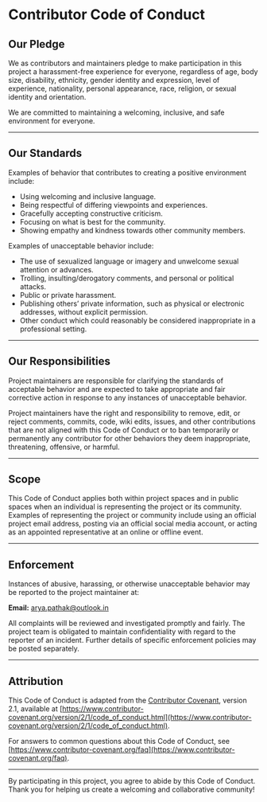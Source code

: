 # Contributor Code of Conduct

## Our Pledge

We as contributors and maintainers pledge to make participation in this project a harassment-free experience for everyone, regardless of age, body size, disability, ethnicity, gender identity and expression, level of experience, nationality, personal appearance, race, religion, or sexual identity and orientation.

We are committed to maintaining a welcoming, inclusive, and safe environment for everyone.

---

## Our Standards

Examples of behavior that contributes to creating a positive environment include:

- Using welcoming and inclusive language.
- Being respectful of differing viewpoints and experiences.
- Gracefully accepting constructive criticism.
- Focusing on what is best for the community.
- Showing empathy and kindness towards other community members.

Examples of unacceptable behavior include:

- The use of sexualized language or imagery and unwelcome sexual attention or advances.
- Trolling, insulting/derogatory comments, and personal or political attacks.
- Public or private harassment.
- Publishing others’ private information, such as physical or electronic addresses, without explicit permission.
- Other conduct which could reasonably be considered inappropriate in a professional setting.

---

## Our Responsibilities

Project maintainers are responsible for clarifying the standards of acceptable behavior and are expected to take appropriate and fair corrective action in response to any instances of unacceptable behavior.

Project maintainers have the right and responsibility to remove, edit, or reject comments, commits, code, wiki edits, issues, and other contributions that are not aligned with this Code of Conduct or to ban temporarily or permanently any contributor for other behaviors they deem inappropriate, threatening, offensive, or harmful.

---

## Scope

This Code of Conduct applies both within project spaces and in public spaces when an individual is representing the project or its community. Examples of representing the project or community include using an official project email address, posting via an official social media account, or acting as an appointed representative at an online or offline event.

---

## Enforcement

Instances of abusive, harassing, or otherwise unacceptable behavior may be reported to the project maintainer at:

**Email:** [arya.pathak@outlook.in](mailto:arya.pathak@outlook.in)

All complaints will be reviewed and investigated promptly and fairly. The project team is obligated to maintain confidentiality with regard to the reporter of an incident. Further details of specific enforcement policies may be posted separately.

---

## Attribution

This Code of Conduct is adapted from the [Contributor Covenant](https://www.contributor-covenant.org), version 2.1, available at [https://www.contributor-covenant.org/version/2/1/code_of_conduct.html](https://www.contributor-covenant.org/version/2/1/code_of_conduct.html).

For answers to common questions about this Code of Conduct, see [https://www.contributor-covenant.org/faq](https://www.contributor-covenant.org/faq).

--- 

By participating in this project, you agree to abide by this Code of Conduct. Thank you for helping us create a welcoming and collaborative community!